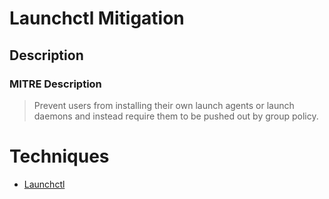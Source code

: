 
# Launchctl Mitigation

## Description

### MITRE Description

> Prevent users from installing their own launch agents or launch daemons and instead require them to be pushed out by group policy.


# Techniques


* [Launchctl](../techniques/Launchctl.md)

